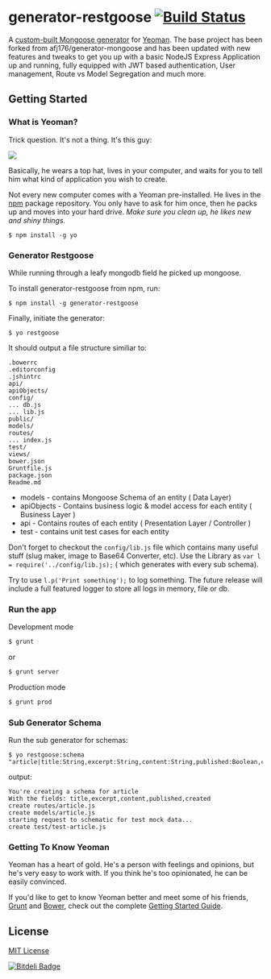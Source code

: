 # generator-restgoose [![Build Status](https://api.travis-ci.org/vikz91/generator-restgoose.png)](https://travis-ci.org/vikz91/generator-restgoose)

A [custom-built Mongoose generator](http://www.debabhishek.com/rapid-nodejs-rest-server-generator/) for [Yeoman](http://yeoman.io). The base project has been forked from  afj176/generator-mongoose and has been updated with new features and tweaks to get you up with a basic NodeJS Express Application up and running, fully equipped with JWT based authentication, User management, Route vs Model Segregation and much more.

## Getting Started

### What is Yeoman?

Trick question. It's not a thing. It's this guy:

![](http://i.imgur.com/KvLOBSb.jpg)

Basically, he wears a top hat, lives in your computer, and waits for you to tell him what kind of application you wish to create.

Not every new computer comes with a Yeoman pre-installed. He lives in the [npm](https://npmjs.org) package repository. You only have to ask for him once, then he packs up and moves into your hard drive. *Make sure you clean up, he likes new and shiny things.*

```
$ npm install -g yo
```

### Generator Restgoose

While running through a leafy mongodb field he picked up mongoose.

To install generator-restgoose from npm, run:

```
$ npm install -g generator-restgoose
```

Finally, initiate the generator:

```
$ yo restgoose
```
It should output a file structure similiar to:

```
.bowerrc
.editorconfig
.jshintrc
api/
apiObjects/
config/
... db.js
... lib.js
public/
models/
routes/
... index.js
test/
views/
bower.json
Gruntfile.js
package.json
Readme.md
```

- models - contains Mongoose Schema of an entity ( Data Layer)
- apiObjects - Contains business logic &amp; model access for each entity ( Business Layer )
- api - Contains routes of each entity ( Presentation Layer / Controller )
- test - contains unit test cases for each entity


Don't forget to checkout the `config/lib.js` file which contains many useful stuff (slug maker, image to Base64 Converter, etc).
Use the Library as ``` var l = require('../config/lib.js); ``` ( which generates with every sub schema).

Try to use ``` l.p('Print something'); ``` to log something. The future release will include a full featured logger to store all logs in memory, file or db.



### Run the app 

Development mode
```bash
$ grunt 
```
or

```bash
$ grunt server 
```

Production mode
```bash
$ grunt prod 
```



### Sub Generator Schema

Run the sub generator for schemas:

```
$ yo restgoose:schema "article|title:String,excerpt:String,content:String,published:Boolean,created:Date"
```

output:
```
You're creating a schema for article
With the fields: title,excerpt,content,published,created
create routes/article.js
create models/article.js
starting request to schematic for test mock data...
create test/test-article.js
```

### Getting To Know Yeoman

Yeoman has a heart of gold. He's a person with feelings and opinions, but he's very easy to work with. If you think he's too opinionated, he can be easily convinced.

If you'd like to get to know Yeoman better and meet some of his friends, [Grunt](http://gruntjs.com) and [Bower](http://bower.io), check out the complete [Getting Started Guide](https://github.com/yeoman/yeoman/wiki/Getting-Started).


## License

[MIT License](http://en.wikipedia.org/wiki/MIT_License)



[![Bitdeli Badge](https://d2weczhvl823v0.cloudfront.net/vikz91/generator-restgoose/trend.png)](https://bitdeli.com/free "Bitdeli Badge")

